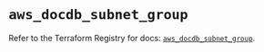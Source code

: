 # `aws_docdb_subnet_group`

Refer to the Terraform Registry for docs: [`aws_docdb_subnet_group`](https://registry.terraform.io/providers/hashicorp/aws/4.67.0/docs/resources/docdb_subnet_group).
